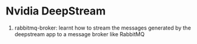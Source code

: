 # Nvidia DeepStream

1. rabbitmq-broker: learnt how to stream the messages generated by the deepstream app to a message broker like RabbitMQ